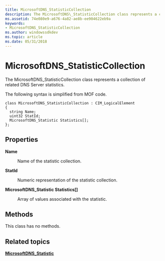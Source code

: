 ```yaml
---
title: MicrosoftDNS_StatisticCollection
description: The MicrosoftDNS\_StatisticCollection class represents a collection of related DNS Server statistics.
ms.assetid: 74e080e9-a676-4a82-ae8b-ee904622eb9a
keywords:
- MicrosoftDNS_StatisticCollection
ms.author: windowssdkdev
ms.topic: article
ms.date: 05/31/2018
---
```


# MicrosoftDNS\_StatisticCollection

The MicrosoftDNS\_StatisticCollection class represents a collection of related DNS Server statistics.

The following syntax is simplified from MOF code.

``` syntax
class MicrosoftDNS_StatisticCollection : CIM_LogicalElement
{
  string Name;
  uint32 StatId;
  MicrosoftDNS_Statistic Statistics[];
};
```

## Properties

<dl> <dt>

<span id="Name"></span><span id="name"></span><span id="NAME"></span>**Name**
</dt> <dd>

Name of the statistic collection.

</dd> <dt>

<span id="StatId"></span><span id="statid"></span><span id="STATID"></span>**StatId**
</dt> <dd>

Numeric representation of the statistic collection.

</dd> <dt>

<span id="MicrosoftDNS_Statistic_Statistics__"></span><span id="microsoftdns_statistic_statistics__"></span><span id="MICROSOFTDNS_STATISTIC_STATISTICS__"></span>**MicrosoftDNS\_Statistic Statistics\[\]**
</dt> <dd>

Array of values associated with the statistic.

</dd> </dl>

## Methods

<dl> <dt>

<span id="This_class_has_no_methods."></span><span id="this_class_has_no_methods."></span><span id="THIS_CLASS_HAS_NO_METHODS."></span>This class has no methods.
</dt> <dd></dd> </dl>

## Related topics

<dl> <dt>

[**MicrosoftDNS\_Statistic**](microsoftdns-statistic.md)
</dt> </dl>

 

 




